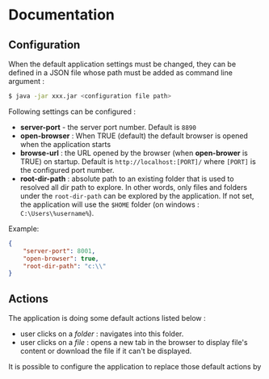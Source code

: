 # Documentation

## Configuration

When the default application settings must be changed, they can be defined in a JSON file whose path must be added as command line argument : 

```bash
$ java -jar xxx.jar <configuration file path>
```

Following settings can be configured : 

- **server-port** - the server port number. Default is `8890`
- **open-browser** : When TRUE (default) the default browser is opened when the application starts
- **browse-url** : the URL opened by the browser (when **open-brower** is TRUE) on startup. Default is `http://localhost:[PORT]/` where `[PORT]` is the configured port number. 
- **root-dir-path** : absolute path to an existing folder that is used to resolved all dir path to explore. In other words, only files and folders under the `root-dir-path` can be explored by the application. If not set, the application will use the `$HOME` folder (on windows : `C:\Users\%username%`).

Example:
```json
{
    "server-port": 8001,
    "open-browser": true,
    "root-dir-path": "c:\\"
}
```


## Actions

The application is doing some default actions listed below : 

- user clicks on a *folder* : navigates into this folder.
- user clicks on a *file* : opens a new tab in the browser to display file's content or download the file if it can't be displayed.

It is possible to configure the application to replace those default actions by 

